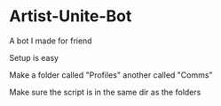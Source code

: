 # Artist-Unite-Bot
A bot I made for friend

Setup is easy

Make a folder called "Profiles" another called "Comms"

Make sure the script is in the same dir as the folders
